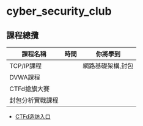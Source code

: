 # cyber_security_club
## 課程總攬
|課程名稱|時間|你將學到|
|--|--|--|
|TCP/IP課程||網路基礎架構,封包|
|DVWA課程|||
|CTFd搶旗大賽|||
|封包分析實戰課程|||
- [CTFd造訪入口](https://github.com/shawnhuang125/CTFd)
